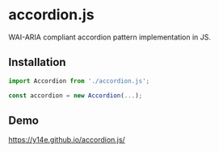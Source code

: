 # accordion.js
WAI-ARIA compliant accordion pattern implementation in JS.
## Installation
```js
import Accordion from './accordion.js';

const accordion = new Accordion(...);
```
## Demo
https://y14e.github.io/accordion.js/
